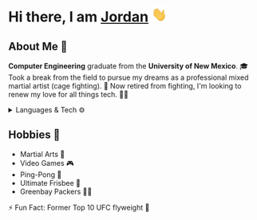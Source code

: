 <h1> Hi there, I am <a href="https://github.com/statechamp103">Jordan</a> <img height="30px" src="https://raw.githubusercontent.com/ABSphreak/ABSphreak/master/gifs/Hi.gif"></h1>

## About Me 💬


**Computer Engineering** graduate from the **University of New Mexico**. 🎓 Took a break from the field to pursue my dreams as a professional mixed martial artist (cage fighting). 🥊 
Now retired from fighting, I'm looking to renew my love for all things tech. 👨‍💻


<details>
<summary>Languages & Tech ⚙️</summary>
<br>
<code><img height="30" src="https://raw.githubusercontent.com/github/explore/80688e429a7d4ef2fca1e82350fe8e3517d3494d/topics/javascript/javascript.png"></code>
<code><img height="30" src="https://user-images.githubusercontent.com/106277062/182477015-043e6895-c9f8-4cde-8e9d-bf1074c4be2b.png"/></code>
<code><img height="30" src="https://raw.githubusercontent.com/github/explore/80688e429a7d4ef2fca1e82350fe8e3517d3494d/topics/html/html.png"></code>
<code><img height="30" src="https://avatars1.githubusercontent.com/u/1517864?s=200&v=4"></code>
<code><img height="30" src="https://user-images.githubusercontent.com/106277062/182477737-13dc695e-ea0a-44cd-b50b-60a66b13194f.png"/></code>
<code><img height="30" src="https://user-images.githubusercontent.com/106277062/182478103-34aba196-356e-498c-a06f-6807e3127bae.png"/></code>
<br>
</details>

## Hobbies 🥷
- Martial Arts 🥋
- Video Games 🎮
- Ping-Pong 🏓
- Ultimate Frisbee 🥏️ 
- Greenbay Packers 🏈🧀 




 

⚡ Fun Fact: Former Top 10 UFC flyweight 🥋


<!--
**statechamp103/statechamp103** is a ✨ _special_ ✨ repository because its `README.md` (this file) appears on your GitHub profile.

Here are some ideas to get you started:

- 🔭 I’m currently working on ...
- 🌱 I’m currently learning ...
- 👯 I’m looking to collaborate on ...
- 🤔 I’m looking for help with ...
- 💬 Ask me about ...
- 📫 How to reach me: ...
- 😄 Pronouns: ...
- ⚡ Fun fact: ...
-->

